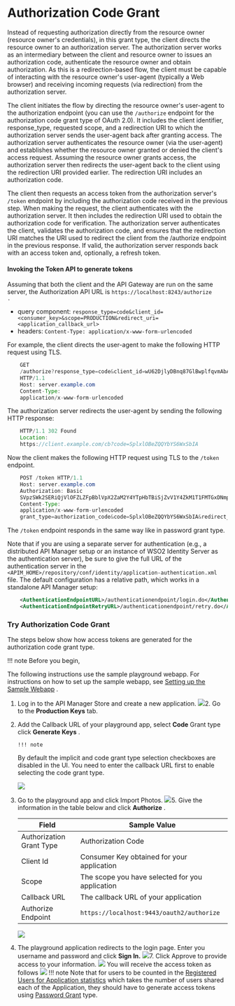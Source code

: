 # Authorization Code Grant

Instead of requesting authorization directly from the resource owner (resource owner's credentials), in this grant type, the client directs the resource owner to an authorization server. The authorization server works as an intermediary between the client and resource owner to issues an authorization code, authenticate the resource owner and obtain authorization. As this is a redirection-based flow, the client must be capable of interacting with the resource owner's user-agent (typically a Web browser) and receiving incoming requests (via redirection) from the authorization server.

The client initiates the flow by directing the resource owner's user-agent to the authorization endpoint (you can use the `/authorize` endpoint for the authorization code grant type of OAuth 2.0). It includes the client identifier, response\_type, requested scope, and a redirection URI to which the authorization server sends the user-agent back after granting access. The authorization server authenticates the resource owner (via the user-agent) and establishes whether the resource owner granted or denied the client's access request. Assuming the resource owner grants access, the authorization server then redirects the user-agent back to the client using the redirection URI provided earlier. The redirection URI includes an authorization code.

The client then requests an access token from the authorization server's `/token` endpoint by including the authorization code received in the previous step. When making the request, the client authenticates with the authorization server. It then includes the redirection URI used to obtain the authorization code for verification. The authorization server authenticates the client, validates the authorization code, and ensures that the redirection URI matches the URI used to redirect the client from the /authorize endpoint in the previous response. If valid, the authorization server responds back with an access token and, optionally, a refresh token.

#### Invoking the Token API to generate tokens

Assuming that both the client and the API Gateway are run on the same server, the Authorization API URL is `https://localhost:8243/authorize                  .        `

-   query component: `response_type=code&client_id=<consumer_key>&scope=PRODUCTION&redirect_uri=<application_callback_url>         `
-   headers: `Content-Type: application/x-www-form-urlencoded         `

For example, the client directs the user-agent to make the following HTTP request using TLS.

``` java
    GET
    /authorize?response_type=code&client_id=wU62DjlyDBnq87GlBwplfqvmAbAa&scope=PRODUCTION&redirect_uri=https%3A%2F%2Fclient%2Eexample%2Ecom%2Fcb
    HTTP/1.1 
    Host: server.example.com 
    Content-Type:
    application/x-www-form-urlencoded 
```

The authorization server redirects the user-agent by sending the following HTTP response:

``` java
    HTTP/1.1 302 Found 
    Location:
    https://client.example.com/cb?code=SplxlOBeZQQYbYS6WxSbIA
```

Now the client makes the following HTTP request using TLS to the `/token` endpoint.

``` java
    POST /token HTTP/1.1 
    Host: server.example.com 
    Authorization: Basic
    SVpzSWk2SERiQjVlOFZLZFpBblVpX2ZaM2Y4YTpHbTBiSjZvV1Y4ZkM1T1FMTGxDNmpzbEFDVzhh
    Content-Type:
    application/x-www-form-urlencoded 
    grant_type=authorization_code&code=SplxlOBeZQQYbYS6WxSbIA&redirect_uri=https%3A%2F%2Fclient%2Eexample%2Ecom%2Fcb
```

The `/token` endpoint responds in the same way like in password grant type.

Note that if you are using a separate server for authentication (e.g., a distributed API Manager setup or an instance of WSO2 Identity Server as the authentication server), be sure to give the full URL of the authentication server in the `<APIM_HOME>/repository/conf/identity/application-authentication.xml` file. The default configuration has a relative path, which works in a standalone API Manager setup:

``` xml
    <AuthenticationEndpointURL>/authenticationendpoint/login.do</AuthenticationEndpointURL>
    <AuthenticationEndpointRetryURL>/authenticationendpoint/retry.do</AuthenticationEndpointRetryURL>
```

### Try Authorization Code Grant

The steps below show how access tokens are generated for the authorization code grant type.

!!! note
Before you begin,

The following instructions use the sample playground webapp. For instructions on how to set up the sample webapp, see [Setting up the Sample Webapp](https://docs.wso2.com/display/IS530/Setting+Up+the+Sample+Webapp) .


1.  Log in to the API Manager Store and create a new application.
    ![]({{base_path}}/assets/attachments/103335270/103335279.png)2.  Go to the **Production Keys** tab.
3.  Add the Callback URL of your playground app, select **Code** Grant type click **Generate Keys** .

        !!! note
    By default the implicit and code grant type selection checkboxes are disabled in the UI. You need to enter the callback URL first to enable selecting the code grant type.


    ![]({{base_path}}/assets/attachments/103335270/103335271.png)
4.  Go to the playground app and click Import Photos.
    ![]({{base_path}}/assets/attachments/103335270/103335276.png)5.  Give the information in the table below and click **Authorize** .

    | Field                    | Sample Value                                                                                          |
    |--------------------------|-------------------------------------------------------------------------------------------------------|
    | Authorization Grant Type | Authorization Code                                                                                    |
    | Client Id                | Consumer Key obtained for your application                                                            |
    | Scope                    | The scope you have selected for you application                                                       |
    | Callback URL             | The callback URL of your application                                                                  |
    | Authorize Endpoint       | `https://localhost:9443/oauth2/authorize` |

    ![]({{base_path}}/assets/attachments/103335270/103335275.png)
6.  The playground application redirects to the login page. Enter you username and password and click **Sign In.**
    ![]({{base_path}}/assets/attachments/103335270/103335274.png)7.  Click Approve to provide access to your information.
    ![]({{base_path}}/assets/attachments/103335270/103335273.png)    You will receive the access token as follows
    ![]({{base_path}}/assets/attachments/103335270/103335272.png)
        !!! note
    Note that for users to be counted in the [Registered Users for Application statistics](https://docs.wso2.com/display/AM260/Viewing+API+Statistics#ViewingAPIStatistics-topUsers) which takes the number of users shared each of the Application, they should have to generate access tokens using [Password Grant](_Password_Grant_) type.



